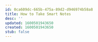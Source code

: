 ```yaml
---
id: 0ca609dc-665b-475a-89d2-d946974b58a8
title: How to Take Smart Notes
desc: ''
updated: 1600501943650
created: 1600501943650
stub: false
---
```


## 
